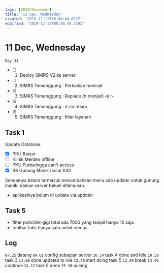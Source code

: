 ```yaml
---
tags: [2019/December]
title: '11 Dec, Wednesday'
created: '2019-12-11T00:40:44.052Z'
modified: '2019-12-12T08:56:45.330Z'
---
```


# 11 Dec, Wednesday

`Day 31`

- [ ] 1. Deploy SIMRS V2 ke server
- [ ] 2. SIMRS Temanggung : Perbaikan nominal
- [X] 3. SIMRS Temanggung : Replace /n menjadi ```<br>```
- [X] 4. SIMRS Temanggung : /r no resep
- [X] 5. SIMRS Temanggung : filter layanan 

## Task 1

Update Database
- [X] PKU Banjar
- [ ] Klinik Merden offline
- [ ] PKU Purbalingga can't access
- [X] RS Gunung Manik (local 100)

Semuanya belum termasuk menambahkan menu
ada updater untuk gunung manik. namun server belum ditemukan.
- aplikasinya belum di update via updater

## Task 5
- filter poliklinik-gigi total ada 7000 yang tampil hanya 10 saja.
- toolbar tabs hanya satu untuk semua.

## Log
`07.25` datang
`09.01` config sebagian server
`10.14` task 4 done and idle
`10.58` task 3
`11.06` done updated to live
`12.40` start doing task 5
`13.29` break
`13.46` continue
`14.12` task 5 done
`15.30` pulang


